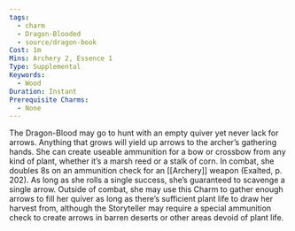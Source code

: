 ```yaml
---
tags:
  - charm
  - Dragon-Blooded
  - source/dragon-book
Cost: 1m
Mins: Archery 2, Essence 1
Type: Supplemental
Keywords:
  - Wood
Duration: Instant
Prerequisite Charms:
  - None
---
```

The Dragon-Blood may go to hunt with an empty quiver yet never lack for arrows. Anything that grows will yield up arrows to the archer’s gathering hands. She can create useable ammunition for a bow or crossbow from any kind of plant, whether it’s a marsh reed or a stalk of corn. In combat, she doubles 8s on an ammunition check for an [[Archery]] weapon (Exalted, p. 202). As long as she rolls a single success, she’s guaranteed to scavenge a single arrow. Outside of combat, she may use this Charm to gather enough arrows to fill her quiver as long as there’s sufficient plant life to draw her harvest from, although the Storyteller may require a special ammunition check to create arrows in barren deserts or other areas devoid of plant life.